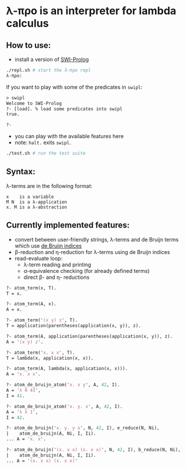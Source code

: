 λ-προ is an interpreter for lambda calculus
=====

How to use:
-----
* install a version of [SWI-Prolog](http://www.swi-prolog.org/)


```bash
./repl.sh # start the λ-προ repl
λ-προ: 
```

If you want to play with some of the predicates in `swipl`:
```pl
> swipl
Welcome to SWI-Prolog
?- [load]. % load some predicates into swipl
true.

?-
```

* you can play with the available features here
* note: `halt.` exits `swipl`.

```bash
./test.sh # run the test suite
```

Syntax:
-----
λ-terms are in the following format:
```
x    is a variable
M N  is a λ-application
x. M is a λ-abstraction
```

Currently implemented features:
-----
* convert between user-friendly strings, λ-terms and
  de Bruijn terms which use [de Bruijn indices](https://en.wikipedia.org/wiki/De_Bruijn_index)
* β-reduction and η-reduction for λ-terms using de Bruijn indices
* read-evaluate loop:
  - λ-term reading and printing
  - α-equivalence checking (for already defined terms)
  - direct β- and η- reductions

```pl
?- atom_term(x, T).
T = x.

?- atom_term(A, x).
A = x.

?- atom_term('(x y) z', T).
T = application(parentheses(application(x, y)), z).

?- atom_term(A, application(parentheses(application(x, y)), z).
A = '(x y) z'.

?- atom_term('x. x x', T).
T = lambda(x, application(x, x)).

?- atom_term(A, lambda(x, application(x, x))).
A = 'x. x x'.

?- atom_de_bruijn_atom('x. x y', A, 42, I).
A = 'λ 0 43',
I = 41.

?- atom_de_bruijn_atom('x. y. x', A, 42, I).
A = 'λ λ 1',
I = 42.

?- atom_de_bruijn('x. y. y x', N, 42, I), e_reduce(N, Ni),
|    atom_de_bruijn(A, Ni, I, Ii).
... A = 'x. x'.

?- atom_de_bruijn('(x. x x) (x. x x)', N, 42, I), b_reduce(N, Ni),
|    atom_de_bruijn(A, Ni, I, Ii).
... A = '(x. x x) (x. x x)'
```
